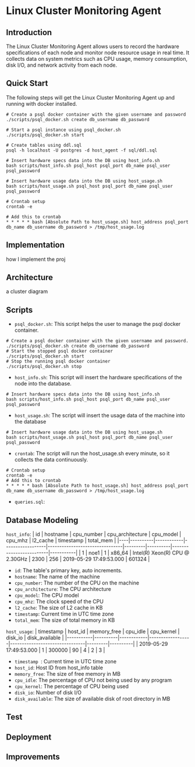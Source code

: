 # Linux Cluster Monitoring Agent
## Introduction
The Linux Cluster Monitoring Agent allows users to record the hardware specifications of each node and monitor node resource usage in real time. It collects data on system metrics such as CPU usage, memory consumption, disk I/O, and network activity from each node. 
## Quick Start
The following steps will get the Linux Cluster Monitoring Agent up and running with docker installed.
```
# Create a psql docker container with the given username and password
./scripts/psql_docker.sh create db_username db_password

# Start a psql instance using psql_docker.sh
./scripts/psql_docker.sh start

# Create tables using ddl.sql
psql -h localhost -U postgres -d host_agent -f sql/ddl.sql

# Insert hardware specs data into the DB using host_info.sh
bash scripts/host_info.sh psql_host psql_port db_name psql_user psql_password

# Insert hardware usage data into the DB using host_usage.sh
bash scripts/host_usage.sh psql_host psql_port db_name psql_user psql_password

# Crontab setup
crontab -e

# Add this to crontab
* * * * * bash [Absolute Path to host_usage.sh] host_address psql_port db_name db_username db_password > /tmp/host_usage.log
```
## Implementation
how I implement the proj
## Architecture
a cluster diagram
## Scripts
- `psql_docker.sh`: This script helps the user to manage the psql docker container.
```
# Create a psql docker container with the given username and password.
./scripts/psql_docker.sh create db_username db_password
# Start the stopped psql docker container
./scripts/psql_docker.sh start
# Stop the running psql docker container
./scripts/psql_docker.sh stop
```
- `host_info.sh`: This script will insert the hardware specifications of the node into the database.
```
# Insert hardware specs data into the DB using host_info.sh
bash scripts/host_info.sh psql_host psql_port db_name psql_user psql_password
```
- `host_usage.sh`: The script will insert the usage data of the machine into the database
```
# Insert hardware usage data into the DB using host_usage.sh
bash scripts/host_usage.sh psql_host psql_port db_name psql_user psql_password
```
- `crontab`: The script will run the host_usage.sh every minute, so it collects the data continuously.
```
# Crontab setup
crontab -e
# Add this to crontab
* * * * * bash [Absolute Path to host_usage.sh] host_address psql_port db_name db_username db_password > /tmp/host_usage.log
```
- `queries.sql`: 
## Database Modeling
`host_info`:
| id | hostname | cpu_number | cpu_architecture |             cpu_model          | cpu_mhz | l2_cache |        timestamp        | total_mem |
|----|----------|------------|------------------|--------------------------------|---------|----------|-------------------------|-----------|
| 1  |   noe1   |      1     |      x86_64      | Intel(R) Xeon(R) CPU @ 2.30GHz |   2300  |    256   | 2019-05-29 17:49:53.000 |   601324  |
- `id`: The table's primary key, auto increments.
- `hostname`: The name of the machine
- `cpu_number`: The number of the CPU on the machine
- `cpu_architecture`: The CPU architecture
- `cpu_model`: The CPU model
- `cpu_mhz`: The clock speed of the CPU
- `l2_cache`: The size of L2 cache in KB
- `timestamp`: Current time in UTC time zone
- `total_mem`: The size of total memory in KB

`host_usage`:
| timestamp | host_id | memory_free | cpu_idle |             cpu_kernel          | disk_io | disk_available |
|-----------|----------|------------|------------------|--------------------------------|---------|----------|
| 2019-05-29 17:49:53.000 |   1   |      300000     |      90      | 4 |   2  |    3   |
- `timestamp `: Current time in UTC time zone
- `host_id`: Host ID from host_info table
- `memory_free`: The size of free memory in MB
- `cpu_idle`: The percentage of CPU not being used by any program
- `cpu_kernel`: The percentage of CPU being used
- `disk_io`: Number of disk I/O
- `disk_available`: The size of available disk of root directory in MB
## Test

## Deployment

## Improvements


